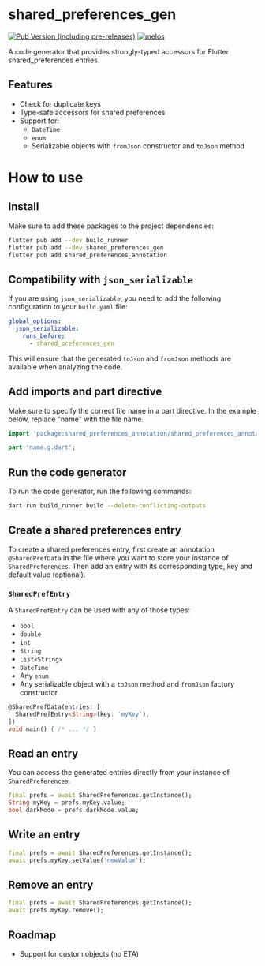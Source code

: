 # shared_preferences_gen

[![Pub Version (including pre-releases)](https://img.shields.io/pub/v/shared_preferences_gen?include_prereleases)][pub-package]
[![melos](https://img.shields.io/badge/maintained%20with-melos-f700ff.svg)](https://github.com/invertase/melos)

A code generator that provides strongly-typed accessors for Flutter shared_preferences entries.

## Features

* Check for duplicate keys
* Type-safe accessors for shared preferences
* Support for:
  * `DateTime`
  * `enum`
  * Serializable objects with `fromJson` constructor and `toJson` method

# How to use

## Install

Make sure to add these packages to the project dependencies:

```sh
flutter pub add --dev build_runner
flutter pub add --dev shared_preferences_gen
flutter pub add shared_preferences_annotation
```

## Compatibility with `json_serializable`

If you are using `json_serializable`, you need to add the following configuration to your `build.yaml` file:

```yaml
global_options:
  json_serializable:
    runs_before:
      - shared_preferences_gen
```

This will ensure that the generated `toJson` and `fromJson` methods are available when analyzing the code.

## Add imports and part directive

Make sure to specify the correct file name in a part directive. In the example below, replace "name" with the file name.

```dart
import 'package:shared_preferences_annotation/shared_preferences_annotation.dart';

part 'name.g.dart';
```

## Run the code generator

To run the code generator, run the following commands:

```sh
dart run build_runner build --delete-conflicting-outputs
```

## Create a shared preferences entry

To create a shared preferences entry, first create an annotation `@SharedPrefData` in the file where you want to store your instance of `SharedPreferences`. Then add an entry with its corresponding type, key and default value (optional).

### `SharedPrefEntry`

A `SharedPrefEntry` can be used with any of those types:

* `bool`
* `double`
* `int`
* `String`
* `List<String>`
* `DateTime`
* Any `enum`
* Any serializable object with a `toJson` method and `fromJson` factory constructor

```dart
@SharedPrefData(entries: [
  SharedPrefEntry<String>(key: 'myKey'),
])
void main() { /* ... */ }
```

## Read an entry

You can access the generated entries directly from your instance of `SharedPreferences`.

```dart
final prefs = await SharedPreferences.getInstance();
String myKey = prefs.myKey.value;
bool darkMode = prefs.darkMode.value;
```

## Write an entry

```dart
final prefs = await SharedPreferences.getInstance();
await prefs.myKey.setValue('newValue');
```

## Remove an entry

```dart
final prefs = await SharedPreferences.getInstance();
await prefs.myKey.remove();
```

## Roadmap

* Support for custom objects (no ETA)

[pub-package]: https://pub.dev/packages/shared_preferences_gen